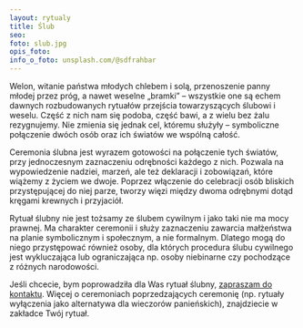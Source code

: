 ```yaml
---
layout: rytualy
title: Ślub
seo: 
foto: slub.jpg
opis_foto: 
info_o_foto: unsplash.com/@sdfrahbar
---
```

Welon, witanie państwa młodych chlebem i solą, przenoszenie panny młodej przez próg, a nawet weselne „bramki” – wszystkie one są echem dawnych rozbudowanych rytuałów przejścia towarzyszących ślubowi i weselu. Część z nich nam się podoba, część bawi, a z wielu bez żalu rezygnujemy. Nie zmienia się jednak cel, któremu służyły – symboliczne połączenie dwóch osób oraz ich światów we wspólną całość.

Ceremonia ślubna jest wyrazem gotowości na połączenie tych światów, przy jednoczesnym zaznaczeniu odrębności każdego z nich. Pozwala na wypowiedzenie nadziei, marzeń, ale też deklaracji i zobowiązań, które wiążemy z życiem we dwoje. Poprzez włączenie do celebracji osób bliskich przystępującej do niej parze, tworzy więzi między dwoma odrębnymi dotąd kręgami krewnych i przyjaciół.

Rytuał ślubny nie jest tożsamy ze ślubem cywilnym i jako taki nie ma mocy prawnej. Ma charakter ceremonii i służy zaznaczeniu zawarcia małżeństwa na planie symbolicznym i społecznym, a nie formalnym. Dlatego mogą do niego przystępować również osoby, dla których procedura ślubu cywilnego jest wykluczająca lub ograniczająca np. osoby niebinarne czy pochodzące z różnych narodowości.

Jeśli chcecie, bym poprowadziła dla Was rytuał ślubny, [zapraszam do kontaktu](/kontakt/). Więcej o ceremoniach poprzedzających ceremonię (np. rytuały wyłączenia jako alternatywa dla wieczorów  panieńskich), znajdziecie w zakładce Twój rytuał.